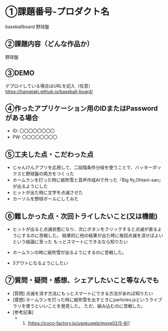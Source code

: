 # ①課題番号-プロダクト名

baseballboard
野球盤

## ②課題内容（どんな作品か）

野球盤

## ③DEMO

デプロイしている場合はURLを記入（任意）
https://hamataki.github.io/baseball-board/

## ④作ったアプリケーション用のIDまたはPasswordがある場合

- ID: 〇〇〇〇〇〇〇〇
- PW: 〇〇〇〇〇〇〇〇

## ⑤工夫した点・こだわった点

- じゃんけんアプリを応用して、二段階条件分岐を使うことで、バッターボックスと野球盤の両方をつくった
- ホームランを打った時に紙吹雪と音声作成AIで作った『Big fly,Ohtani-san』が出るようにした
- ヒットが出た時に文字を点滅させた
- カーソルを野球ボールにしてみた

## ⑥難しかった点・次回トライしたいこと(又は機能)

- ヒットが出ると点滅状態になり、次にボタンをクリックすると点滅が直るようにするのに苦戦した。
  結果的に他の結果が出た時に毎回点滅を消せばよいという結論に至った
  もっとスマートにできるなら知りたい
- ホームランの時に紙吹雪が出るようにするのに苦戦した。

- 3アウトになるようにしたい

## ⑦質問・疑問・感想、シェアしたいこと等なんでも

- [質問]
  点滅を消す方法にもっとスマートにできる方法があれば知りたい
- [感想]
  ホームランを打った時に紙吹雪を出すときにparticles.jsというライブラリを使うといいことを発見した。
  ただ、組み込むのに苦戦した。
- [参考記事]
  - 1. [https://coco-factory.jp/ugokuweb/move02/5-8/]
